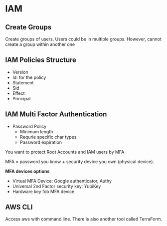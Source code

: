 # IAM

## Create Groups

Create groups of users. Users could be in multiple groups. However, cannot create a group within another one
## IAM Policies Structure

- Version
- Id: for the policy
- Statement
- Sid
- Effect
- Principal

## IAM Multi Factor Authentication

- Password Policy
  - Minimum length
  - Requrie specific char types
  - Password expiration

You want to protect Root Accounts and IAM users by MFA

MFA = password you know + security device you own (physical device).

**MFA devices options**

- Virtual MFA Device: Google authenticator, Authy
- Universal 2nd Factor security key: YubiKey
- Hardware key fob MFA device

## AWS CLI

Access aws with command line. There is also another tool called TerraForm.
